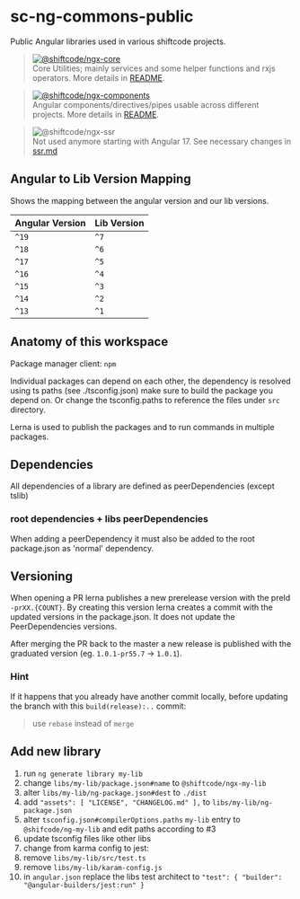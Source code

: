 # sc-ng-commons-public

Public Angular libraries used in various shiftcode projects.

> [![@shiftcode/ngx-core](https://img.shields.io/github/package-json/v/shiftcode/sc-ng-commons-public?filename=%2Flibs%2Fcore%2Fpackage.json&label=%40shiftcode%2Fngx-core)](libs/core)\
> Core Utilities; mainly services and some helper functions and rxjs operators. More details in [README](./libs/core/README.md).

> [![@shiftcode/ngx-components](https://img.shields.io/github/package-json/v/shiftcode/sc-ng-commons-public?filename=%2Flibs%2Fcomponents%2Fpackage.json&label=%40shiftcode%2Fngx-components)](libs/components)\
> Angular components/directives/pipes usable across different projects. More details in [README](./libs/components/README.md).

> ![@shiftcode/ngx-ssr](https://img.shields.io/badge/@shiftcode/ngx--ssr-deprecated-f48700)\
> Not used anymore starting with Angular 17. See necessary changes in [ssr.md](./ssr.md)

## Angular to Lib Version Mapping
Shows the mapping between the angular version and our lib versions.

| Angular Version | Lib Version |
|-----------------|-------------|
| `^19`           | `^7`        | 
| `^18`           | `^6`        | 
| `^17`           | `^5`        |
| `^16`           | `^4`        |
| `^15`           | `^3`        |
| `^14`           | `^2`        |
| `^13`           | `^1`        |


## Anatomy of this workspace
Package manager client: `npm`

Individual packages can depend on each other, the dependency is resolved using ts paths (see ./tsconfig.json) make sure to build the package you depend on. Or change the tsconfig.paths to reference the files under `src` directory.

Lerna is used to publish the packages and to run commands in multiple packages.


## Dependencies
All dependencies of a library are defined as peerDependencies (except tslib)
### root dependencies + libs peerDependencies
When adding a peerDependency it must also be added to the root package.json as 'normal' dependency.

## Versioning
When opening a PR lerna publishes a new prerelease version with the preId `-prXX.{COUNT}`.
By creating this version lerna creates a commit with the updated versions in the package.json. It does not update the PeerDependencies versions.

After merging the PR back to the master a new release is published with the graduated version (eg. `1.0.1-pr55.7` -> `1.0.1`).

### Hint
If it happens that you already have another commit locally, before updating the branch with this `build(release):..` commit:
> use `rebase` instead of `merge`

## Add new library
1. run `ng generate library my-lib`
2. change `libs/my-lib/package.json#name` to `@shiftcode/ngx-my-lib`
3. alter `libs/my-lib/ng-package.json#dest` to `./dist`
4. add `"assets": [ "LICENSE", "CHANGELOG.md" ],` to `libs/my-lib/ng-package.json`
5. alter `tsconfig.json#compilerOptions.paths` `my-lib` entry to `@shifcode/ng-my-lib` and edit paths according to #3
6. update tsconfig files like other libs
7. change from karma config to jest:
  1. remove `libs/my-lib/src/test.ts`
  2. remove `libs/my-lib/karam-config.js`
  3. in `angular.json` replace the libs test architect to `"test": { "builder": "@angular-builders/jest:run" }`

